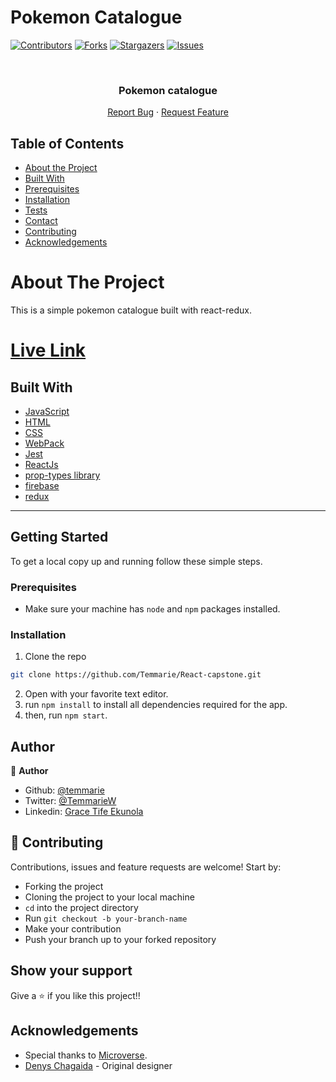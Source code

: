 # Pokemon Catalogue

<!--
*** Thanks for checking out this README Template. If you have a suggestion that would
*** make this better, please fork the repo and create a pull request or simply open
*** an issue with the tag "enhancement".
*** Thanks again! Now go create something AMAZING! :D
-->

<!-- PROJECT SHIELDS -->
<!--
*** I'm using markdown "reference style" links for readability.
*** Reference links are enclosed in brackets [ ] instead of parentheses ( ).
*** See the bottom of this document for the declaration of the reference variables
*** for contributors-url, forks-url, etc. This is an optional, concise syntax you may use.
*** https://www.markdownguide.org/basic-syntax/#reference-style-links
-->

[![Contributors][contributors-shield]][contributors-url]
[![Forks][forks-shield]][forks-url]
[![Stargazers][stars-shield]][stars-url]
[![Issues][issues-shield]][issues-url]

<!-- PROJECT LOGO -->
<br />
<p align="center">
  <a href="https://github.com/Temmarie/React-capstone/">
   </a>

  <h3 align="center">Pokemon catalogue</h3>

  <p align="center">
    <a href="https://github.com/Temmarie/React-capstone/issues">Report Bug</a>
    ·
    <a href="https://github.com/Temmarie/React-capstone/issues">Request Feature</a>
  </p>
</p>

<!-- TABLE OF CONTENTS -->

## Table of Contents

- [About the Project](#about-the-project)
- [Built With](#built-with)
- [Prerequisites](#prerequisites)
- [Installation](#installation)
- [Tests](#tests)
- [Contact](#Authors)
- [Contributing](#contributing)
- [Acknowledgements](#acknowledgements)

# About The Project

This is a simple pokemon catalogue built with react-redux.
<br />

# [Live Link](https://bookstore-97529.web.app)

## Built With

- [JavaScript](https://en.wikipedia.org/wiki/JavaScript)
- [HTML](https://en.wikipedia.org/wiki/HTML)
- [CSS](https://en.wikipedia.org/wiki/Cascading_Style_Sheets)
- [WebPack](https://webpack.js.org/)
- [Jest](https://jestjs.io/docs/en/getting-started)
- [ReactJs](https://reactjs.org/)
- [prop-types library](https://www.npmjs.com/package/prop-types)
- [firebase](https://firebase.google.com/)
- [redux](https://redux.js.org/introduction/getting-started)
<hr>

<!-- GETTING STARTED -->

## Getting Started

To get a local copy up and running follow these simple steps.

### Prerequisites

- Make sure your machine has `node` and `npm` packages installed.

### Installation

1. Clone the repo

```sh
git clone https://github.com/Temmarie/React-capstone.git
```

2. Open with your favorite text editor.
3. run `npm install` to install all dependencies required for the app.
4. then, run `npm start`.

## Author

👤 **Author**

- Github: [@temmarie](https://github.com/temmarie)
- Twitter: [@TemmarieW](https://twitter.com/TemmarieW)
- Linkedin: [Grace Tife Ekunola](https://www.linkedin.com/in/ekunola-grace/)

## 🤝 Contributing

Contributions, issues and feature requests are welcome! Start by:

- Forking the project
- Cloning the project to your local machine
- `cd` into the project directory
- Run `git checkout -b your-branch-name`
- Make your contribution
- Push your branch up to your forked repository

## Show your support

Give a ⭐️ if you like this project!!

## Acknowledgements

- Special thanks to [Microverse](https://www.microverse).
- [Denys Chagaida](https://www.behance.net/chagaida) - Original designer

<!-- MARKDOWN LINKS & IMAGES -->
<!-- https://www.markdownguide.org/basic-syntax/#reference-style-links -->

[contributors-shield]: https://img.shields.io/github/contributors/temmarie/react-capstone.svg?style=flat-square
[contributors-url]: https://github.com/temmarie/https://github.com/temmarie/react-capstone.git/graphs/contributors
[forks-shield]: https://img.shields.io/github/forks/temmarie/react-capstone.svg?style=flat-square
[forks-url]: https://github.com/temmarie/react-capstone/network/members
[stars-shield]: https://img.shields.io/github/stars/temmarie/react-capstone.svg?style=flat-square
[stars-url]: https://github.com/temmarie/react-capstone/stargazers
[issues-shield]: https://img.shields.io/github/issues/temmarie/react-capstone.svg?style=flat-square
[issues-url]: https://github.com/temmarie/react-capstone/issues
